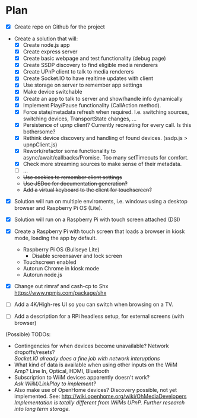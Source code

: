 # Plan

- [x] Create repo on Github for the project
- Create a solution that will:
  - [x] Create node.js app
  - [x] Create express server
  - [x] Create basic webpage and test functionality (debug page)
  - [x] Create SSDP discovery to find eligible media renderers
  - [x] Create UPnP client to talk to media renderers
  - [x] Create Socket.IO to have realtime updates with client
  - [x] Use storage on server to remember app settings
  - [x] Make device switchable
  - [x] Create an app to talk to server and show/handle info dynamically
  - [x] Implement Play/Pause functionality (CallAction method).
  - [x] Force state/metadata refresh when required. I.e. switching sources, switching devices, TransportState changes, ...
  - [x] Persistence of upnp client? Currently recreating for every call. Is this bothersome?
  - [x] Rethink device discovery and handling of found devices. (ssdp.js > upnpClient.js)
  - [x] Rework/refactor some functionality to async/await/callbacks/Promise. Too many setTimeouts for comfort.
  - [x] Check more streaming sources to make sense of their metadata.  
  - [ ] ...
  - ~~Use cookies to remember client settings~~
  - ~~Use JSDoc for documentation generation?~~
  - ~~Add a virtual keyboard to the client for touchscreen?~~

- [x] Solution will run on multiple enviroments, i.e. windows using a desktop browser and Raspberry Pi OS (Lite).
- [x] Solution will run on a Raspberry Pi with touch screen attached (DSI)
- [x] Create a Raspberry Pi with touch screen that loads a browser in kiosk mode, loading the app by default.
  - Raspberry Pi OS (Bullseye Lite)
    - Disable screensaver and lock screen
  - Touchscreen enabled
  - Autorun Chrome in kiosk mode
  - Autorun node.js

- [x] Change out rimraf and cash-cp to Shx <https://www.npmjs.com/package/shx>
- [ ] Add a 4K/High-res UI so you can switch when browsing on a TV.
- [ ] Add a description for a RPi headless setup, for external screens (with browser)

(Possible) TODOs:

- Contingencies for when devices become unavailable? Network dropoffs/resets?  
  _Socket.IO already does a fine job with network interuptions_
- What kind of data is available when using other inputs on the WiiM Amp? Line In, Optical, HDMI, Bluetooth
- Subscription to WiiM devices apparently doesn't work?  
  _Ask WiiM/LinkPlay to implement?_
- Also make use of OpenHome devices? Discovery possible, not yet implemented. See: <http://wiki.openhome.org/wiki/OhMediaDevelopers>  
  _Implementation is totally different from WiiMs UPnP. Further research into long term storage._
